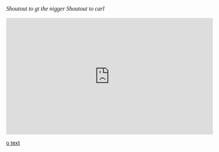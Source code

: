  <p style = "font-family:georgia,garamond,serif;font-size:16px;font-style:italic;">
         Shoutout to gt the nigger
         Shoutout to carl
      </p>
   </body>

<iframe width="560" height="315" src="https://www.youtube.com/embed/d4bwDoFXR08" frameborder="0" allow="accelerometer; autoplay; encrypted-media; gyroscope; picture-in-picture" allowfullscreen></iframe>


















































































<a href="http://www.mountainyahoos.com/SkiResorts/Mascots/TheCanyons-UT_Mascot-Murdock_KS_IMG_0804_680x921.jpg">o text</a>
